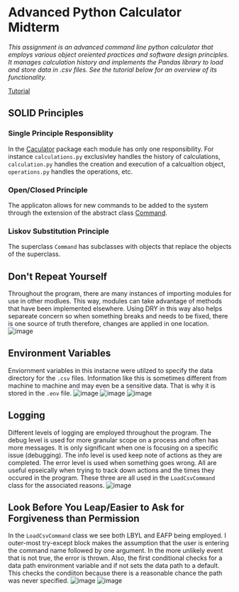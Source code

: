 # Advanced Python Calculator Midterm
*This assignment is an advanced command line python calculator that employs various object oreiented practices and software design principles. It manages calculation history and implements the Pandas library to load and store data in .csv files. See the tutorial below for an overview of its functionality.*

[Tutorial](https://drive.google.com/file/d/1W3pDYuGzLucVjNlUp4LCpxUnKS700SeI/view?usp=sharing)

## SOLID Principles
### Single Principle Responsiblity

In the [Caculator](https://github.com/adrianaska0/midterm/tree/main/calculator) package each module has only one responsibility. For instance `calculations.py` exclusivley handles the history of calculations, `calculation.py` handles the creation and execution of a calcualtion object, `operations.py` handles the operations, etc.

### Open/Closed Principle

The applicaton allows for new commands to be added to the system through the extension of the abstract class [Command](https://github.com/adrianaska0/midterm/blob/main/app/commands/__init__.py). 

### Liskov Substitution Principle

The superclass `Command` has subclasses with objects that replace the objects of the superclass. 

## Don't Repeat Yourself

Throughout the program, there are many instances of importing modules for use in other modlues. This way, modules can take advantage of methods that have been implemented elsewhere. Using DRY in this way also helps separeate concern so when something breaks and needs to be fixed, there is one source of truth therefore, changes are applied in one location.
![image](https://github.com/user-attachments/assets/15d0d061-d4b4-4ff8-aefc-badec66f3f2b)


## Environment Variables
Enviornment variables in this instacne were utilzed to specify the data directory for the `.csv` files. Information like this is sometimes different from machine to machine and may even be a sensitive data. That is why it is stored in the `.env` file.
![image](https://github.com/user-attachments/assets/4094238a-fff1-40f5-a901-8848c9385ab6)
![image](https://github.com/user-attachments/assets/8362689a-d6d3-43af-8fb3-8ab6da9664d2)
![image](https://github.com/user-attachments/assets/e56d2d16-f160-495c-9512-5dfe89b87da1)


## Logging

Different levels of logging are employed throughout the program. The debug level is used for more granular scope on a process and often has more messages. It is only significant when one is focusing on a specific issue (debugging). The info level is used keep note of actions as they are completed. The error level is used when something goes wrong. All are useful epseically when trying to track down actions and the times they occured in the program. These three are all used in the `LoadCsvCommand` class for the associated reasons.
![image](https://github.com/user-attachments/assets/e4922318-b798-4b2b-bc3b-c1ebcdb7d53a)

## Look Before You Leap/Easier to Ask for Forgiveness than Permission

In the `LoadCsvCommand` class we see both LBYL and EAFP being employed. I outer-most try-except block makes the assumption that the user is entering the command name followed by one argument. In the more unlikely event that is not true, the error is thrown. Also, the first conditional checks for a data path environment variable and if not sets the data path to a default. This checks the condiiton because there is a reasonable chance the path was never specified.
![image](https://github.com/user-attachments/assets/8c3ba3e6-fda1-44fe-b4da-76ebf70b5b44)
![image](https://github.com/user-attachments/assets/81652b8b-2cf7-415b-8fac-94dc9d70e88d)


